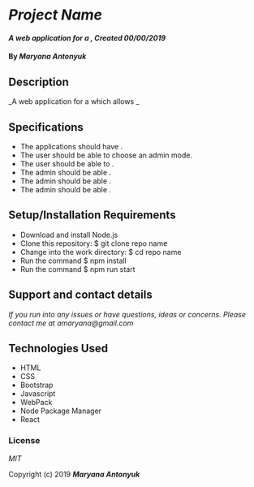 # _Project Name_

#### _A web application for a , Created 00/00/2019_

#### By _**Maryana Antonyuk**_

## Description

_A web application for a  which allows _

## Specifications

* The applications should have .
* The user should be able to choose an admin mode.
* The user should be able to .
* The admin should be able .
* The admin should be able .
* The admin should be able .

## Setup/Installation Requirements

* Download and install Node.js
* Clone this repository: $ git clone repo name
* Change into the work directory: $ cd repo name
* Run the command $ npm install
* Run the command $ npm run start

## Support and contact details

_If you run into any issues or have questions, ideas or concerns. Please contact me at amaryana@gmail.com_

## Technologies Used

* HTML
* CSS
* Bootstrap
* Javascript
* WebPack
* Node Package Manager
* React

### License

*MIT*

Copyright (c) 2019 **_Maryana Antonyuk_**
